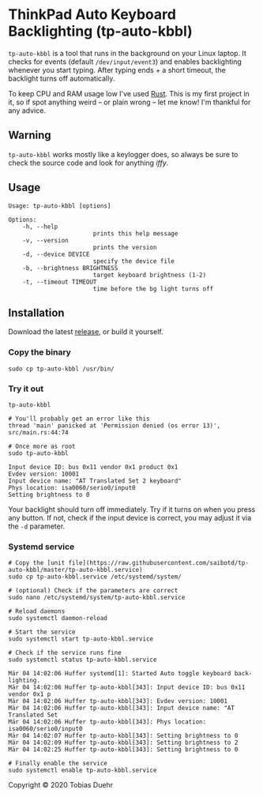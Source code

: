 # ThinkPad Auto Keyboard Backlighting (tp-auto-kbbl)

`tp-auto-kbbl` is a tool that runs in the background on your Linux laptop.
It checks for events (default `/dev/input/event3`) and enables backlighting
whenever you start typing. After typing ends + a short timeout, the backlight
turns off automatically.

To keep CPU and RAM usage low I've used [Rust](https://www.rust-lang.org/).
This is my first project in it, so if spot anything weird – or plain wrong –
let me know! I'm thankful for any advice.

## Warning

`tp-auto-kbbl` works mostly like a keylogger does, so always be sure to check the source code
and look for anything _iffy_.

## Usage

```
Usage: tp-auto-kbbl [options]

Options:
    -h, --help
                        prints this help message
    -v, --version
                        prints the version
    -d, --device DEVICE
                        specify the device file
    -b, --brightness BRIGHTNESS
                        target keyboard brightness (1-2)
    -t, --timeout TIMEOUT
                        time before the bg light turns off
```

## Installation

Download the latest [release](https://github.com/saibotd/tp-auto-kbbl/releases),
or build it yourself.

### Copy the binary

    sudo cp tp-auto-kbbl /usr/bin/

### Try it out

```
tp-auto-kbbl

# You'll probably get an error like this
thread 'main' panicked at 'Permission denied (os error 13)', src/main.rs:44:74

# Once more as root
sudo tp-auto-kbbl

Input device ID: bus 0x11 vendor 0x1 product 0x1
Evdev version: 10001
Input device name: "AT Translated Set 2 keyboard"
Phys location: isa0060/serio0/input0
Setting brightness to 0
```

Your backlight should turn off immediately. Try if it turns on when you press any button.
If not, check if the input device is correct, you may adjust it via the `-d` parameter.

### Systemd service

```
# Copy the [unit file](https://raw.githubusercontent.com/saibotd/tp-auto-kbbl/master/tp-auto-kbbl.service)
sudo cp tp-auto-kbbl.service /etc/systemd/system/

# (optional) Check if the parameters are correct
sudo nano /etc/systemd/system/tp-auto-kbbl.service

# Reload daemons
sudo systemctl daemon-reload

# Start the service
sudo systemctl start tp-auto-kbbl.service

# Check if the service runs fine
sudo systemctl status tp-auto-kbbl.service

Mär 04 14:02:06 Huffer systemd[1]: Started Auto toggle keyboard back-lighting.
Mär 04 14:02:06 Huffer tp-auto-kbbl[343]: Input device ID: bus 0x11 vendor 0x1 p
Mär 04 14:02:06 Huffer tp-auto-kbbl[343]: Evdev version: 10001
Mär 04 14:02:06 Huffer tp-auto-kbbl[343]: Input device name: "AT Translated Set
Mär 04 14:02:06 Huffer tp-auto-kbbl[343]: Phys location: isa0060/serio0/input0
Mär 04 14:02:07 Huffer tp-auto-kbbl[343]: Setting brightness to 0
Mär 04 14:02:09 Huffer tp-auto-kbbl[343]: Setting brightness to 2
Mär 04 14:02:25 Huffer tp-auto-kbbl[343]: Setting brightness to 0

# Finally enable the service
sudo systemctl enable tp-auto-kbbl.service

```

Copyright © 2020 Tobias Duehr
